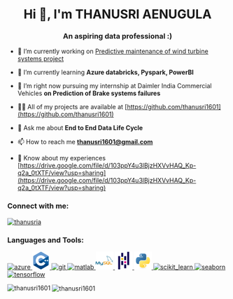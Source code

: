 <h1 align="center">Hi 👋, I'm THANUSRI AENUGULA</h1>
<h3 align="center">An aspiring data professional :)</h3>

- 🔭 I’m currently working on [Predictive maintenance of wind turbine systems project](https://github.com/thanusri1601/Predictive-Maintenance-Of-Wind-Turbine-Systems-using-AI)

- 🌱 I’m currently learning **Azure databricks, Pyspark, PowerBI**

- 👯 I’m right now pursuing my internship at Daimler India Commercial Vehicles **on Prediction of Brake systems failures**

- 👨‍💻 All of my projects are available at [https://github.com/thanusri1601](https://github.com/thanusri1601)

- 💬 Ask me about **End to End Data Life Cycle**

- 📫 How to reach me **thanusri1601@gmail.com**

- 📄 Know about my experiences [https://drive.google.com/file/d/103ppY4u3lBjzHXVvHAQ_Kp-q2a_0tXTF/view?usp=sharing](https://drive.google.com/file/d/103ppY4u3lBjzHXVvHAQ_Kp-q2a_0tXTF/view?usp=sharing)

<h3 align="left">Connect with me:</h3>
<p align="left">
<a href="https://linkedin.com/in/thanusria" target="blank"><img align="center" src="https://raw.githubusercontent.com/rahuldkjain/github-profile-readme-generator/master/src/images/icons/Social/linked-in-alt.svg" alt="thanusria" height="30" width="40" /></a>
</p>

<h3 align="left">Languages and Tools:</h3>
<p align="left"> <a href="https://azure.microsoft.com/en-in/" target="_blank" rel="noreferrer"> <img src="https://www.vectorlogo.zone/logos/microsoft_azure/microsoft_azure-icon.svg" alt="azure" width="40" height="40"/> </a> <a href="https://www.w3schools.com/cpp/" target="_blank" rel="noreferrer"> <img src="https://raw.githubusercontent.com/devicons/devicon/master/icons/cplusplus/cplusplus-original.svg" alt="cplusplus" width="40" height="40"/> </a> <a href="https://git-scm.com/" target="_blank" rel="noreferrer"> <img src="https://www.vectorlogo.zone/logos/git-scm/git-scm-icon.svg" alt="git" width="40" height="40"/> </a> <a href="https://www.mathworks.com/" target="_blank" rel="noreferrer"> <img src="https://upload.wikimedia.org/wikipedia/commons/2/21/Matlab_Logo.png" alt="matlab" width="40" height="40"/> </a> <a href="https://www.mysql.com/" target="_blank" rel="noreferrer"> <img src="https://raw.githubusercontent.com/devicons/devicon/master/icons/mysql/mysql-original-wordmark.svg" alt="mysql" width="40" height="40"/> </a> <a href="https://pandas.pydata.org/" target="_blank" rel="noreferrer"> <img src="https://raw.githubusercontent.com/devicons/devicon/2ae2a900d2f041da66e950e4d48052658d850630/icons/pandas/pandas-original.svg" alt="pandas" width="40" height="40"/> </a> <a href="https://www.python.org" target="_blank" rel="noreferrer"> <img src="https://raw.githubusercontent.com/devicons/devicon/master/icons/python/python-original.svg" alt="python" width="40" height="40"/> </a> <a href="https://scikit-learn.org/" target="_blank" rel="noreferrer"> <img src="https://upload.wikimedia.org/wikipedia/commons/0/05/Scikit_learn_logo_small.svg" alt="scikit_learn" width="40" height="40"/> </a> <a href="https://seaborn.pydata.org/" target="_blank" rel="noreferrer"> <img src="https://seaborn.pydata.org/_images/logo-mark-lightbg.svg" alt="seaborn" width="40" height="40"/> </a> <a href="https://www.tensorflow.org" target="_blank" rel="noreferrer"> <img src="https://www.vectorlogo.zone/logos/tensorflow/tensorflow-icon.svg" alt="tensorflow" width="40" height="40"/> </a> </p>

<p><img align="left" src="https://github-readme-stats.vercel.app/api/top-langs?username=thanusri1601&show_icons=true&locale=en&layout=compact" alt="thanusri1601" /></p>

<p>&nbsp;<img align="center" src="https://github-readme-stats.vercel.app/api?username=thanusri1601&show_icons=true&locale=en" alt="thanusri1601" /></p>
